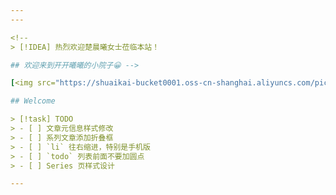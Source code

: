 ```yaml
---
---

<!--
> [!IDEA] 热烈欢迎楚晨曦女士莅临本站！

## 欢迎来到开开曦曦的小院子😀 -->

[<img src="https://shuaikai-bucket0001.oss-cn-shanghai.aliyuncs.com/pic_bed/2025_2/avator-shinubi.png" style="max-width:15%;min-width:10%;float:right;" alt="Github repo" />](https://github.com/captainwc)

## Welcome

> [!task] TODO
> - [ ] 文章元信息样式修改
> - [ ] 系列文章添加折叠框
> - [ ] `li` 往右缩进，特别是手机版
> - [ ] `todo` 列表前面不要加圆点
> - [ ] Series 页样式设计

---
```

